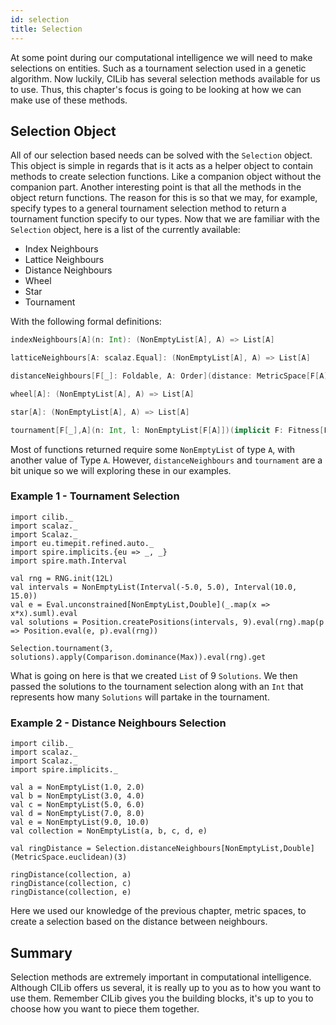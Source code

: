 ```yaml
---
id: selection
title: Selection
---
```


At some point during our computational intelligence we will need to make selections on entities.
Such as a tournament selection used in a genetic algorithm.
Now luckily, CILib has several selection methods available for us to use.
Thus, this chapter's focus is going to be looking at how we can make use of these methods.

## Selection Object

All of our selection based needs can be solved with the `Selection` object.
This object is simple in regards that is it acts as a helper object to contain methods to create selection functions.
Like a companion object without the companion part.
Another interesting point is that all the methods in the object return functions.
The reason for this is so that we may, for example, specify types to a general
tournament selection method to return a tournament function specify to our types.
Now that we are familiar with the `Selection` object, here is a list of the currently available:

* Index Neighbours
* Lattice Neighbours
* Distance Neighbours
* Wheel
* Star
* Tournament

With the following formal definitions:

```scala
indexNeighbours[A](n: Int): (NonEmptyList[A], A) => List[A]

latticeNeighbours[A: scalaz.Equal]: (NonEmptyList[A], A) => List[A]

distanceNeighbours[F[_]: Foldable, A: Order](distance: MetricSpace[F[A],A])(n: Int): (NonEmptyList[F[A]], F[A]) => List[F[A]]

wheel[A]: (NonEmptyList[A], A) => List[A]

star[A]: (NonEmptyList[A], A) => List[A]

tournament[F[_],A](n: Int, l: NonEmptyList[F[A]])(implicit F: Fitness[F,A]): Comparison => RVar[Option[F[A]]]
```

Most of functions returned require some `NonEmptyList` of type `A`, with another value of Type `A`.
However, ``distanceNeighbours`` and ``tournament`` are a bit unique so we will exploring these in our examples.

### Example 1 - Tournament Selection

```tut:book:silent
import cilib._
import scalaz._
import Scalaz._
import eu.timepit.refined.auto._
import spire.implicits.{eu => _, _}
import spire.math.Interval

val rng = RNG.init(12L)
val intervals = NonEmptyList(Interval(-5.0, 5.0), Interval(10.0, 15.0))
val e = Eval.unconstrained[NonEmptyList,Double](_.map(x => x*x).suml).eval
val solutions = Position.createPositions(intervals, 9).eval(rng).map(p => Position.eval(e, p).eval(rng))
```
```tut:book
Selection.tournament(3, solutions).apply(Comparison.dominance(Max)).eval(rng).get
```

What is going on here is that we created `List` of 9 `Solutions`.
We then passed the solutions to the tournament selection along with an `Int` that represents how many `Solutions` will partake in the tournament.

### Example 2 - Distance Neighbours Selection

```tut:book:silent
import cilib._
import scalaz._
import Scalaz._
import spire.implicits._

val a = NonEmptyList(1.0, 2.0)
val b = NonEmptyList(3.0, 4.0)
val c = NonEmptyList(5.0, 6.0)
val d = NonEmptyList(7.0, 8.0)
val e = NonEmptyList(9.0, 10.0)
val collection = NonEmptyList(a, b, c, d, e)
```
```tut:book
val ringDistance = Selection.distanceNeighbours[NonEmptyList,Double](MetricSpace.euclidean)(3)

ringDistance(collection, a)
ringDistance(collection, c)
ringDistance(collection, e)
```

Here we used our knowledge of the previous chapter, metric spaces, to create a selection based on the distance between neighbours.

## Summary

Selection methods are extremely important in computational intelligence.
Although CILib offers us several, it is really up to you as to how you want to use them.
Remember CILib gives you the building blocks, it's up to you to choose how you want to piece them together.
